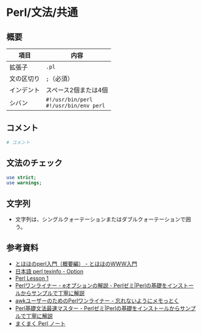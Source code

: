 # Perl/文法/共通

## 概要

| 項目       | 内容                                         |
| ---------- | -------------------------------------------- |
| 拡張子     | `.pl`                                        |
| 文の区切り | `;`（必須）                                  |
| インデント | スペース2個または4個                         |
| シバン     | `#!/usr/bin/perl`<br />`#!/usr/bin/env perl` |

## コメント

```perl
# コメント
```

## 文法のチェック

```perl
use strict;
use warnings;
```

## 文字列

- 文字列は、シングルクォーテーションまたはダブルクォーテーションで囲う。

## 参考資料

- [とほほのperl入門（概要編） - とほほのWWW入門](https://www.tohoho-web.com/wwwperl1.htm)
- [日本語 perl texinfo - Option](https://flex.phys.tohoku.ac.jp/texi/perl/perl_4.html)
- [Perl Lesson 1](https://www.gsid.nagoya-u.ac.jp/ohna/perl_lesson/perl01.html)
- [Perlワンライナー - eオプションの解説 - Perlゼミ|Perlの基礎をインストールからサンプルで丁寧に解説](https://perlzemi.com/blog/20161121147982.html)
- [awkユーザーのためのPerlワンライナー - 忘れないようにメモっとく](https://akiniwa.hatenablog.jp/entry/2014/12/20/194640)
- [Perl基礎文法最速マスター - Perlゼミ|Perlの基礎をインストールからサンプルで丁寧に解説](https://perlzemi.com/blog/20091226126425.html)
- [まくまく Perl ノート](https://maku77.github.io/perl/)
